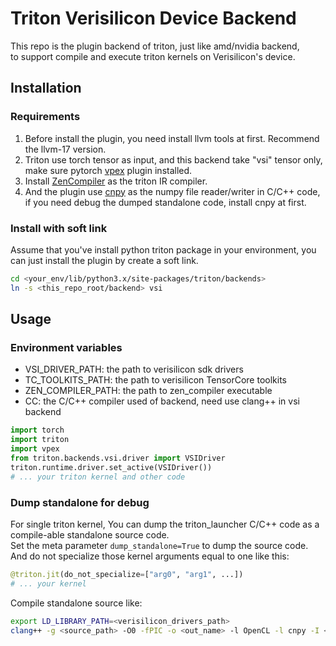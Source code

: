 # Triton Verisilicon Device Backend
This repo is the plugin backend of triton, just like amd/nvidia backend,  
to support compile and execute triton kernels on Verisilicon's device.

## Installation
### Requirements
1. Before install the plugin, you need install llvm tools at first. Recommend the llvm-17 version.  
2. Triton use torch tensor as input, and this backend take "vsi" tensor only, make sure pytorch [vpex](https://github.com/VeriSilicon/VPEX) plugin installed.
3. Install [ZenCompiler](https://github.com/VeriSilicon/ZenCompiler.git) as the triton IR compiler.
4. And the plugin use [cnpy](https://github.com/rogersce/cnpy) as the numpy file reader/writer in C/C++ code, if you need debug the dumped standalone code, install cnpy at first.

### Install with soft link
Assume that you've install python triton package in your environment, you can just install the plugin by create a soft link.  
``` bash
cd <your_env/lib/python3.x/site-packages/triton/backends>
ln -s <this_repo_root/backend> vsi
```

## Usage
### Environment variables
- VSI_DRIVER_PATH: the path to verisilicon sdk drivers
- TC_TOOLKITS_PATH: the path to verisilicon TensorCore toolkits
- ZEN_COMPILER_PATH: the path to zen_compiler executable
- CC: the C/C++ compiler used of backend, need use clang++ in vsi backend
``` python
import torch
import triton
import vpex
from triton.backends.vsi.driver import VSIDriver
triton.runtime.driver.set_active(VSIDriver())
# ... your triton kernel and other code
```

### Dump standalone for debug
For single triton kernel, You can dump the triton_launcher C/C++ code as a compile-able standalone source code.  
Set the meta parameter `dump_standalone=True` to dump the source code.
And do not specialize those kernel arguments equal to one like this:
``` python
@triton.jit(do_not_specialize=["arg0", "arg1", ...])
# ... your kernel
```

Compile standalone source like:  
``` bash
export LD_LIBRARY_PATH=<verisilicon_drivers_path>
clang++ -g <source_path> -O0 -fPIC -o <out_name> -l OpenCL -l cnpy -I <verisilicon_herders_path>
```
